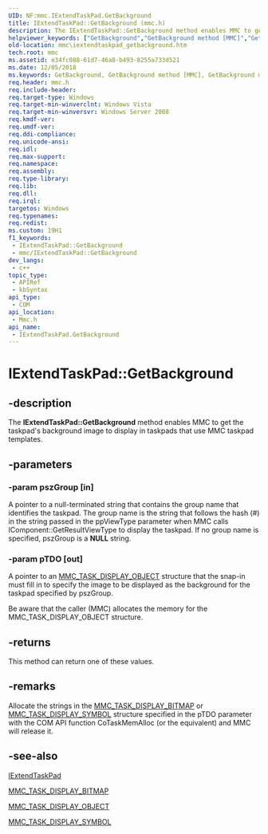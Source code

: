 ```yaml
---
UID: NF:mmc.IExtendTaskPad.GetBackground
title: IExtendTaskPad::GetBackground (mmc.h)
description: The IExtendTaskPad::GetBackground method enables MMC to get the taskpad's background image to display in taskpads that use MMC taskpad templates.
helpviewer_keywords: ["GetBackground","GetBackground method [MMC]","GetBackground method [MMC]","IExtendTaskPad interface","IExtendTaskPad interface [MMC]","GetBackground method","IExtendTaskPad.GetBackground","IExtendTaskPad::GetBackground","_slate_iextendtaskpad_getbackground","mmc.iextendtaskpad_getbackground","mmc/IExtendTaskPad::GetBackground"]
old-location: mmc\iextendtaskpad_getbackground.htm
tech.root: mmc
ms.assetid: e34fc088-61d7-46a8-b493-8255a733d521
ms.date: 12/05/2018
ms.keywords: GetBackground, GetBackground method [MMC], GetBackground method [MMC],IExtendTaskPad interface, IExtendTaskPad interface [MMC],GetBackground method, IExtendTaskPad.GetBackground, IExtendTaskPad::GetBackground, _slate_iextendtaskpad_getbackground, mmc.iextendtaskpad_getbackground, mmc/IExtendTaskPad::GetBackground
req.header: mmc.h
req.include-header: 
req.target-type: Windows
req.target-min-winverclnt: Windows Vista
req.target-min-winversvr: Windows Server 2008
req.kmdf-ver: 
req.umdf-ver: 
req.ddi-compliance: 
req.unicode-ansi: 
req.idl: 
req.max-support: 
req.namespace: 
req.assembly: 
req.type-library: 
req.lib: 
req.dll: 
req.irql: 
targetos: Windows
req.typenames: 
req.redist: 
ms.custom: 19H1
f1_keywords:
 - IExtendTaskPad::GetBackground
 - mmc/IExtendTaskPad::GetBackground
dev_langs:
 - c++
topic_type:
 - APIRef
 - kbSyntax
api_type:
 - COM
api_location:
 - Mmc.h
api_name:
 - IExtendTaskPad.GetBackground
---
```


# IExtendTaskPad::GetBackground


## -description

The <b>IExtendTaskPad::GetBackground</b> method enables MMC to get the taskpad's background image to display in taskpads that use MMC taskpad templates.

## -parameters

### -param pszGroup [in]

A pointer to a null-terminated string that contains the group name that identifies the taskpad. The group name is the string that follows the hash (#) in the string passed in the ppViewType parameter when MMC calls IComponent::GetResultViewType to display the taskpad. If no group name is specified, pszGroup is a <b>NULL</b> string.

### -param pTDO [out]

A pointer to an 
<a href="https://docs.microsoft.com/windows/desktop/api/mmc/ns-mmc-mmc_task_display_object">MMC_TASK_DISPLAY_OBJECT</a> structure that the snap-in must fill in to specify the image to be displayed as the background for the taskpad specified by pszGroup.

Be aware that the caller (MMC) allocates the memory for the 
MMC_TASK_DISPLAY_OBJECT structure.

## -returns

This method can return one of these values.

## -remarks

Allocate the strings in the 
<a href="https://docs.microsoft.com/windows/desktop/api/mmc/ns-mmc-mmc_task_display_bitmap">MMC_TASK_DISPLAY_BITMAP</a> or 
<a href="https://docs.microsoft.com/windows/desktop/api/mmc/ns-mmc-mmc_task_display_symbol">MMC_TASK_DISPLAY_SYMBOL</a> structure specified in the pTDO parameter with the COM API function CoTaskMemAlloc (or the equivalent) and MMC will release it.

## -see-also

<a href="https://docs.microsoft.com/windows/desktop/api/mmc/nn-mmc-iextendtaskpad">IExtendTaskPad</a>



<a href="https://docs.microsoft.com/windows/desktop/api/mmc/ns-mmc-mmc_task_display_bitmap">MMC_TASK_DISPLAY_BITMAP</a>



<a href="https://docs.microsoft.com/windows/desktop/api/mmc/ns-mmc-mmc_task_display_object">MMC_TASK_DISPLAY_OBJECT</a>



<a href="https://docs.microsoft.com/windows/desktop/api/mmc/ns-mmc-mmc_task_display_symbol">MMC_TASK_DISPLAY_SYMBOL</a>

